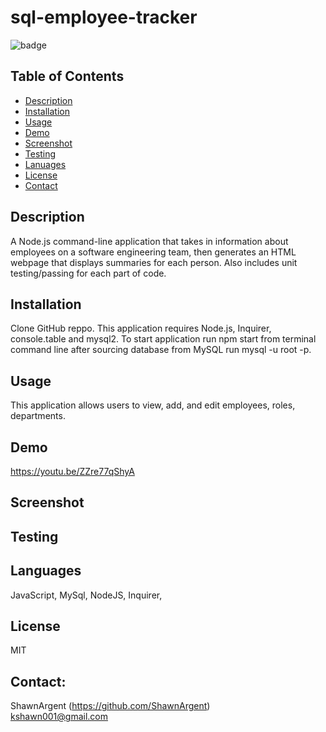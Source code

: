 # sql-employee-tracker

  ![badge](https://img.shields.io/badge/license-MIT-important)
  
  ## Table of Contents
  - [Description](#description)
  - [Installation](#installation)
  - [Usage](#usage)
  - [Demo](#demo)
  - [Screenshot](#screenshot)
  - [Testing](#testing)
  - [Lanuages](#languages)
  - [License](#license)
  - [Contact](#contact)

  ## Description
  A Node.js command-line application that takes in information about employees on a software engineering team, then generates an HTML webpage that displays summaries for each person. Also includes unit testing/passing for each part of code.
  
  ## Installation
  Clone GitHub reppo. This application requires Node.js, Inquirer, console.table and mysql2. To start application run npm start from terminal command line after sourcing database from MySQL run mysql -u root -p.
 
  ## Usage
  This application allows users to view, add, and edit employees, roles, departments.
  
   ## Demo

   https://youtu.be/ZZre77qShyA
  ## Screenshot
  

  ## Testing
  
  ## Languages
  JavaScript, MySql, NodeJS, Inquirer, 
  
  ## License
  MIT
  
  ## Contact:
  ShawnArgent (https://github.com/ShawnArgent)  
  kshawn001@gmail.com
